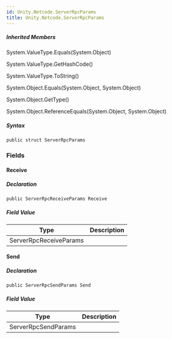 ```yaml
---  
id: Unity.Netcode.ServerRpcParams  
title: Unity.Netcode.ServerRpcParams  
---
```


<div class="markdown level0 summary">

</div>

<div class="markdown level0 conceptual">

</div>

<div class="inheritedMembers">

##### Inherited Members

<div>

System.ValueType.Equals(System.Object)

</div>

<div>

System.ValueType.GetHashCode()

</div>

<div>

System.ValueType.ToString()

</div>

<div>

System.Object.Equals(System.Object, System.Object)

</div>

<div>

System.Object.GetType()

</div>

<div>

System.Object.ReferenceEquals(System.Object, System.Object)

</div>

</div>

 

##### Syntax

<div class="codewrapper">

``` lang-csharp
public struct ServerRpcParams
```

</div>

### Fields

#### Receive

<div class="markdown level1 summary">

</div>

<div class="markdown level1 conceptual">

</div>

##### Declaration

<div class="codewrapper">

``` lang-csharp
public ServerRpcReceiveParams Receive
```

</div>

##### Field Value

| Type                   | Description |
|------------------------|-------------|
| ServerRpcReceiveParams |             |

#### Send

<div class="markdown level1 summary">

</div>

<div class="markdown level1 conceptual">

</div>

##### Declaration

<div class="codewrapper">

``` lang-csharp
public ServerRpcSendParams Send
```

</div>

##### Field Value

| Type                | Description |
|---------------------|-------------|
| ServerRpcSendParams |             |

 
